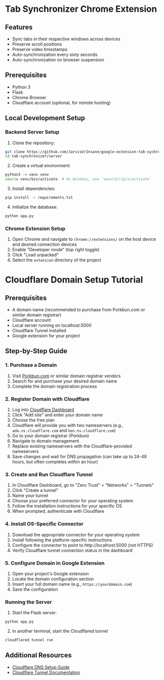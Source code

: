 # Tab Synchronizer Chrome Extension

## Features

- Sync tabs in their respective windows across devices
- Preserve scroll positions
- Preserve video timestamps
- Auto-synchronization every sixty seconds
- Auto-synchronization on browser suspension

## Prerequisites

- Python 3
- Flask
- Chrome Browser
- Cloudflare account (optional, for remote hosting)

## Local Development Setup

### Backend Server Setup

1. Clone the repository:
```bash
git clone https://github.com/JarvisUrInsane/google-extension-tab-sychronizer.git
cd tab-synchronizer/server
```

2. Create a virtual environment:
```bash
python3 -m venv venv
source venv/bin/activate  # On Windows, use `venv\Scripts\activate`
```

3. Install dependencies:
```bash
pip install -r requirements.txt
```

4. Initialize the database:
```bash
python app.py
```

### Chrome Extension Setup

1. Open Chrome and navigate to `chrome://extensions/` on the host device and desired connection devices
2. Enable "Developer mode" (top right toggle)
3. Click "Load unpacked"
4. Select the `extension` directory of the project

# Cloudflare Domain Setup Tutorial

## Prerequisites
- A domain name (recommended to purchase from Porkbun.com or similar domain registrar)
- Cloudflare account
- Local server running on localhost:5000
- Cloudflare Tunnel installed
- Google extension for your project

## Step-by-Step Guide

### 1. Purchase a Domain
1. Visit [Porkbun.com](https://porkbun.com) or similar domain registrar vendors
2. Search for and purchase your desired domain name
3. Complete the domain registration process

### 2. Register Domain with Cloudflare
1. Log into [Cloudflare Dashboard](https://dash.cloudflare.com/)
2. Click "Add site" and enter your domain name
3. Choose the free plan
4. Cloudflare will provide you with two nameservers (e.g., `ada.ns.cloudflare.com` and `ben.ns.cloudflare.com`)
5. Go to your domain registrar (Porkbun)
6. Navigate to domain management
7. Replace existing nameservers with the Cloudflare-provided nameservers
8. Save changes and wait for DNS propagation (can take up to 24-48 hours, but often completes within an hour)

### 3. Create and Run Cloudflare Tunnel
1. In Cloudflare Dashboard, go to "Zero Trust" > "Networks" > "Tunnels"
2. Click "Create a tunnel"
3. Name your tunnel
4. Choose your preferred connector for your operating system
5. Follow the installation instructions for your specific OS
6. When prompted, authenticate with Cloudflare

### 4. Install OS-Specific Connector
1. Download the appropriate connector for your operating system
2. Install following the platform-specific instructions
3. Configure the connector to point to http://localhost:5000 (not HTTPS)
4. Verify Cloudflare tunnel connection status in the dashboard

### 5. Configure Domain in Google Extension
1. Open your project's Google extension
2. Locate the domain configuration section
3. Insert your full domain name (e.g., `https://yourdomain.com`)
4. Save the configuration

### Running the Server

1. Start the Flask server:
```bash
python app.py
```
2. In another terminal, start the Cloudflared tunnel
```bash
cloudflared tunnel run
```
## Additional Resources
- [Cloudflare DNS Setup Guide](https://developers.cloudflare.com/dns/)
- [Cloudflare Tunnel Documentation](https://developers.cloudflare.com/cloudflare-one/connections/connect-networks/)
